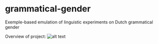 # grammatical-gender
Exemple-based emulation of linguistic experiments on Dutch grammatical gender

Overview of project:
![alt text](https://github.com/wet-alveolar-plosive/grammatical-gender/blob/master/Exemplar_model_endterm_final_paper.png?raw=true "Project Overview")
